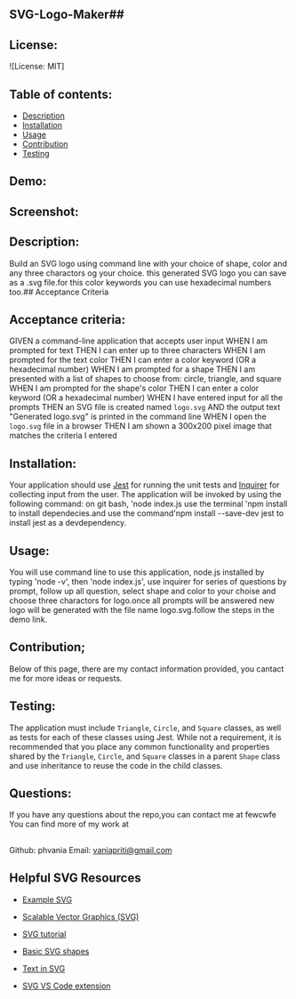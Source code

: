 ## SVG-Logo-Maker##

## License:
  ![License: MIT]

## Table of contents:
 - [Description](#description)
 - [Installation](##installation)
 - [Usage](#usage)
 - [Contribution](#Contribution)
 - [Testing](#Testing) 

 ## Demo:

 ## Screenshot:

 ## Description:
 Build  an SVG logo using command line with your choice of shape, color and any three charactors og your choice. this generated SVG logo you can save as a .svg file.for this color keywords you can use hexadecimal numbers too.## Acceptance Criteria

##  Acceptance criteria:
GIVEN a command-line application that accepts user input
WHEN I am prompted for text
THEN I can enter up to three characters
WHEN I am prompted for the text color
THEN I can enter a color keyword (OR a hexadecimal number)
WHEN I am prompted for a shape
THEN I am presented with a list of shapes to choose from: circle, triangle, and square
WHEN I am prompted for the shape's color
THEN I can enter a color keyword (OR a hexadecimal number)
WHEN I have entered input for all the prompts
THEN an SVG file is created named `logo.svg`
AND the output text "Generated logo.svg" is printed in the command line
WHEN I open the `logo.svg` file in a browser
THEN I am shown a 300x200 pixel image that matches the criteria I entered

## Installation:

Your application should use [Jest](https://www.npmjs.com/package/jest) for running the unit tests and [Inquirer](https://www.npmjs.com/package/inquirer/v/8.2.4) for collecting input from the user. The application will be invoked by using the following command: on git bash, 'node index.js  use the terminal 'npm install to install dependecies.and use the command'npm install --save-dev jest to install jest as a devdependency.

## Usage:
You will use command line to use this application, node.js  installed by typing 'node -v', then 'node index.js', use inquirer for series of questions by prompt, follow up all question, select shape and color to your choise and choose three charactors for logo.once all prompts will be answered new logo will be generated with the file name logo.svg.follow the steps in the demo link.

## Contribution;
Below of this page, there are my contact information provided, you cantact me for more ideas or requests.

## Testing:
The application must include `Triangle`, `Circle`, and `Square` classes, as well as tests for each of these classes using Jest. While not a requirement, it is recommended that you place any common functionality and properties shared by the `Triangle`, `Circle`, and `Square` classes in a parent `Shape` class and use inheritance to reuse the code in the child classes.

##  Questions:
If you have any questions about the repo,you  can contact me at fewcwfe
You can find more of my work at [](https://github.com//)

##
Github: phvania
Email: vaniapriti@gmail.com

## Helpful SVG Resources

* [Example SVG](https://static.fullstack-bootcamp.com/fullstack-ground/module-10/circle.svg)

* [Scalable Vector Graphics (SVG)](https://en.wikipedia.org/wiki/Scalable_Vector_Graphics)

* [SVG tutorial](https://developer.mozilla.org/en-US/docs/Web/SVG/Tutorial)

* [Basic SVG shapes](https://developer.mozilla.org/en-US/docs/Web/SVG/Tutorial/Basic_Shapes)

* [Text in SVG](https://developer.mozilla.org/en-US/docs/Web/SVG/Tutorial/Texts)

* [SVG VS Code extension](https://marketplace.visualstudio.com/items?itemName=jock.svg)














